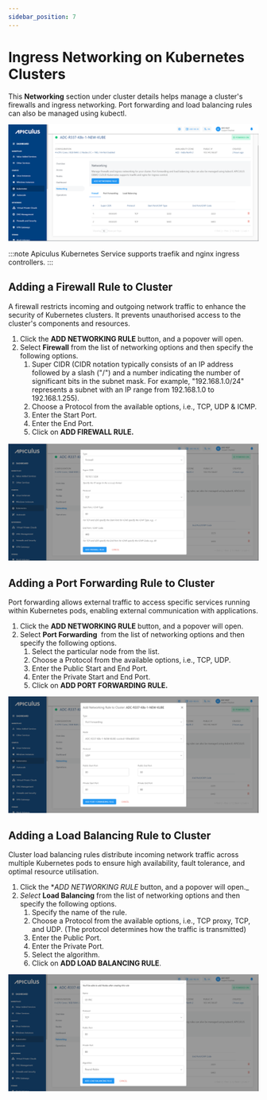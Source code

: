 ```yaml
---
sidebar_position: 7
---
```

# Ingress Networking on Kubernetes Clusters

This **Networking** section under cluster details helps manage a cluster's firewalls and ingress networking. Port forwarding and load balancing rules can also be managed using kubectl.

![Ingress Networking on Kubernetes Clusters](img/Ingress1.png)

:::note
Apiculus Kubernetes Service supports traefik and nginx ingress controllers.
:::

## Adding a Firewall Rule to Cluster

A firewall restricts incoming and outgoing network traffic to enhance the security of Kubernetes clusters. It prevents unauthorised access to the cluster's components and resources.

1. Click the **ADD NETWORKING RULE** button, and a popover will open.
2. Select **Firewall** from the list of networking options and then specify the following options.
    1. Super CIDR (CIDR notation typically consists of an IP address followed by a slash ("/") and a number indicating the number of significant bits in the subnet mask. For example, "192.168.1.0/24" represents a subnet with an IP range from 192.168.1.0 to 192.168.1.255).
    2. Choose a Protocol from the available options, i.e., TCP, UDP & ICMP.
    3. Enter the Start Port.
    4. Enter the End Port.
    5. Click on **ADD FIREWALL RULE.**

![Ingress Networking on Kubernetes Clusters](img/Ingress2.png)

## Adding a Port Forwarding Rule to Cluster

Port forwarding allows external traffic to access specific services running within Kubernetes pods, enabling external communication with applications.

1. Click the **ADD NETWORKING RULE** button, and a popover will open.
2. Select **Port Forwarding**  from the list of networking options and then specify the following options.
    1. Select the particular node from the list.
    2. Choose a Protocol from the available options, i.e., TCP, UDP.
    3. Enter the Public Start and End Port.
    4. Enter the Private Start and End Port.
    5. Click on **ADD PORT FORWARDING RULE.**

![Ingress Networking on Kubernetes Clusters](img/Ingress3.png)

## Adding a Load Balancing Rule to Cluster

Cluster load balancing rules distribute incoming network traffic across multiple Kubernetes pods to ensure high availability, fault tolerance, and optimal resource utilisation.

1. Click the **ADD NETWORKING RULE* button, and a popover will open._
2. _Select_ **Load Balancing** from the list of networking options and then specify the following options.
    1. Specify the name of the rule.
    2. Choose a Protocol from the available options, i.e., TCP proxy, TCP, and UDP. (The protocol determines how the traffic is transmitted)
    3. Enter the Public Port.
    4. Enter the Private Port.
    5. Select the algorithm.
    6. Click on **ADD LOAD BALANCING RULE**.

![Ingress Networking on Kubernetes Clusters](img/Ingress4.png)
